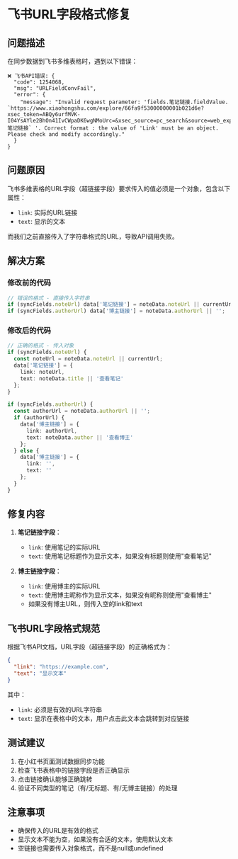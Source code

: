 # 飞书URL字段格式修复

## 问题描述

在同步数据到飞书多维表格时，遇到以下错误：

```
❌ 飞书API错误: { 
  "code": 1254068, 
  "msg": "URLFieldConvFail", 
  "error": { 
    "message": "Invalid request parameter: 'fields.笔记链接.fieldValue. `https://www.xiaohongshu.com/explore/66fa9f53000000001b021d6e?xsec_token=ABQy6urfMVK-I04YsAYle2BhOn41IvCWpaDK6wgNMoUrc=&xsec_source=pc_search&source=web_explore_feed.fieldName.笔记链接` '. Correct format : the value of 'Link' must be an object. Please check and modify accordingly."
  } 
}
```

## 问题原因

飞书多维表格的URL字段（超链接字段）要求传入的值必须是一个对象，包含以下属性：
- `link`: 实际的URL链接
- `text`: 显示的文本

而我们之前直接传入了字符串格式的URL，导致API调用失败。

## 解决方案

### 修改前的代码
```typescript
// 错误的格式 - 直接传入字符串
if (syncFields.noteUrl) data['笔记链接'] = noteData.noteUrl || currentUrl;
if (syncFields.authorUrl) data['博主链接'] = noteData.authorUrl || '';
```

### 修改后的代码
```typescript
// 正确的格式 - 传入对象
if (syncFields.noteUrl) {
  const noteUrl = noteData.noteUrl || currentUrl;
  data['笔记链接'] = {
    link: noteUrl,
    text: noteData.title || '查看笔记'
  };
}

if (syncFields.authorUrl) {
  const authorUrl = noteData.authorUrl || '';
  if (authorUrl) {
    data['博主链接'] = {
      link: authorUrl,
      text: noteData.author || '查看博主'
    };
  } else {
    data['博主链接'] = {
      link: '',
      text: ''
    };
  }
}
```

## 修复内容

1. **笔记链接字段**：
   - `link`: 使用笔记的实际URL
   - `text`: 使用笔记标题作为显示文本，如果没有标题则使用"查看笔记"

2. **博主链接字段**：
   - `link`: 使用博主的实际URL
   - `text`: 使用博主昵称作为显示文本，如果没有昵称则使用"查看博主"
   - 如果没有博主URL，则传入空的link和text

## 飞书URL字段格式规范

根据飞书API文档，URL字段（超链接字段）的正确格式为：

```json
{
  "link": "https://example.com",
  "text": "显示文本"
}
```

其中：
- `link`: 必须是有效的URL字符串
- `text`: 显示在表格中的文本，用户点击此文本会跳转到对应链接

## 测试建议

1. 在小红书页面测试数据同步功能
2. 检查飞书表格中的链接字段是否正确显示
3. 点击链接确认能够正确跳转
4. 验证不同类型的笔记（有/无标题、有/无博主链接）的处理

## 注意事项

- 确保传入的URL是有效的格式
- 显示文本不能为空，如果没有合适的文本，使用默认文本
- 空链接也需要传入对象格式，而不是null或undefined